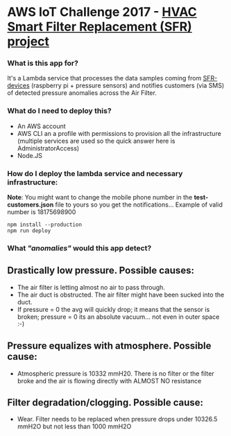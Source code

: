 #  AWS IoT Challenge 2017 - [HVAC Smart Filter Replacement (SFR) project](http://aws-iot-challenge-2017.marcos.io)

### What is this app for?

It's a Lambda service that processes the data samples coming from [SFR-devices](https://github.com/mllanes/SFR-device) (raspberry pi +  pressure sensors) and notifies customers (via SMS) of detected pressure anomalies across the Air Filter.

### What do I need to deploy this?

* An AWS account
* AWS CLI an a profile with permissions to provision all the infrastructure (multiple services are used so the quick answer here is AdministratorAccess)
* Node.JS

### How do I deploy the lambda service and necessary infrastructure:

**Note**: You might want to change the mobile phone number in the **test-customers.json** file to yours so you get the notifications... Example of valid number is 18175698900

    npm install --production
    npm run deploy


### What *"anomalies"* would this app detect?

Drastically low pressure. Possible causes:
---
* The air filter is letting almost no air to pass through.
* The air duct is obstructed. The air filter might have been sucked into the duct.
* If pressure = 0 the avg will quickly drop;  it means that the sensor is broken; pressure = 0 its an absolute vacuum... not even in outer space :-)

Pressure equalizes with atmosphere. Possible cause:
---
* Atmospheric pressure is 10332 mmH20. There is no filter or the filter broke and the air is flowing directly with ALMOST NO resistance

Filter degradation/clogging. Possible cause:
---
* Wear. Filter needs to be replaced when pressure drops under 10326.5 mmH2O but not less than 1000 mmH2O
